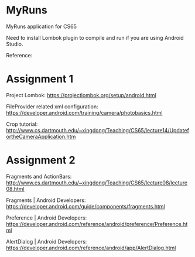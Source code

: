 # MyRuns
MyRuns application for CS65

Need to install Lombok plugin to compile and run if you are using Android Studio.

Reference:

# Assignment 1

  Project Lombok: https://projectlombok.org/setup/android.html
  
  FileProvider related xml configuration: https://developer.android.com/training/camera/photobasics.html
  
  Crop tutorial: http://www.cs.dartmouth.edu/~xingdong/Teaching/CS65/lecture14/UpdatefortheCameraApplication.htm
  
# Assignment 2

  Fragments and ActionBars: http://www.cs.dartmouth.edu/~xingdong/Teaching/CS65/lecture08/lecture08.html
  
  Fragments | Android Developers: https://developer.android.com/guide/components/fragments.html
  
  Preference | Android Developers: https://developer.android.com/reference/android/preference/Preference.html
  
  AlertDialog | Android Developers: https://developer.android.com/reference/android/app/AlertDialog.html
